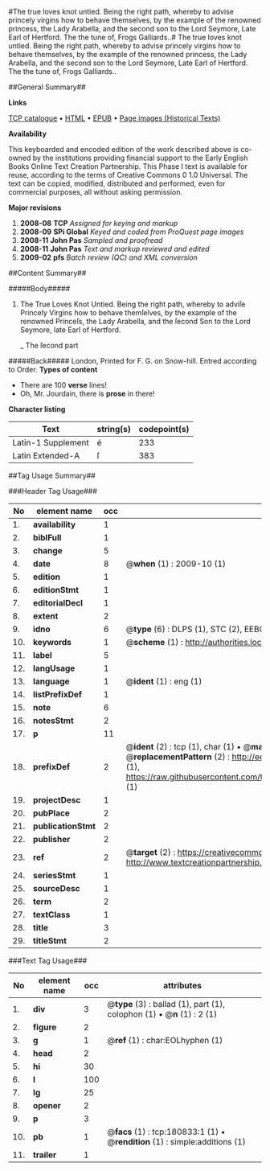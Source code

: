 #The true loves knot untied. Being the right path, whereby to advise princely virgins how to behave themselves, by the example of the renowned princess, the Lady Arabella, and the second son to the Lord Seymore, Late Earl of Hertford. The the tune of, Frogs Galliards..#
The true loves knot untied. Being the right path, whereby to advise princely virgins how to behave themselves, by the example of the renowned princess, the Lady Arabella, and the second son to the Lord Seymore, Late Earl of Hertford. The the tune of, Frogs Galliards..

##General Summary##

**Links**

[TCP catalogue](http://www.ota.ox.ac.uk/tcp/)  • 
[HTML](http://tei.it.ox.ac.uk/tcp/Texts-HTML/free/B00/B00372.html)  • 
[EPUB](http://tei.it.ox.ac.uk/tcp/Texts-EPUB/free/B00/B00372.epub) • 
[Page images (Historical Texts)](https://data.historicaltexts.jisc.ac.uk/view?pubId=eebo-54532409e&pageId=eebo-54532409e-180833-1)

**Availability**

This keyboarded and encoded edition of the
	       work described above is co-owned by the institutions
	       providing financial support to the Early English Books
	       Online Text Creation Partnership. This Phase I text is
	       available for reuse, according to the terms of Creative
	       Commons 0 1.0 Universal. The text can be copied,
	       modified, distributed and performed, even for
	       commercial purposes, all without asking permission.

**Major revisions**

1. __2008-08__ __TCP__ *Assigned for keying and markup*
1. __2008-09__ __SPi Global__ *Keyed and coded from ProQuest page images*
1. __2008-11__ __John Pas__ *Sampled and proofread*
1. __2008-11__ __John Pas__ *Text and markup reviewed and edited*
1. __2009-02__ __pfs__ *Batch review (QC) and XML conversion*

##Content Summary##

#####Body#####

1. The True Loves Knot Untied. Being the right path, whereby to adviſe Princely Virgins how to behave themſelves, by the example of the renowned Princeſs, the Lady Arabella, and the ſecond Son to the Lord Seymore, late Earl of Hertford.

    _ The ſecond part

#####Back#####
London, Printed for F. G. on Snow-hill. Entred according to Order.
**Types of content**

  * There are 100 **verse** lines!
  * Oh, Mr. Jourdain, there is **prose** in there!

**Character listing**


|Text|string(s)|codepoint(s)|
|---|---|---|
|Latin-1 Supplement|é|233|
|Latin Extended-A|ſ|383|

##Tag Usage Summary##

###Header Tag Usage###

|No|element name|occ|attributes|
|---|---|---|---|
|1.|__availability__|1||
|2.|__biblFull__|1||
|3.|__change__|5||
|4.|__date__|8| @__when__ (1) : 2009-10 (1)|
|5.|__edition__|1||
|6.|__editionStmt__|1||
|7.|__editorialDecl__|1||
|8.|__extent__|2||
|9.|__idno__|6| @__type__ (6) : DLPS (1), STC (2), EEBO-CITATION (1), OCLC (1), VID (1)|
|10.|__keywords__|1| @__scheme__ (1) : http://authorities.loc.gov/ (1)|
|11.|__label__|5||
|12.|__langUsage__|1||
|13.|__language__|1| @__ident__ (1) : eng (1)|
|14.|__listPrefixDef__|1||
|15.|__note__|6||
|16.|__notesStmt__|2||
|17.|__p__|11||
|18.|__prefixDef__|2| @__ident__ (2) : tcp (1), char (1)  •  @__matchPattern__ (2) : ([0-9\-]+):([0-9IVX]+) (1), (.+) (1)  •  @__replacementPattern__ (2) : http://eebo.chadwyck.com/downloadtiff?vid=$1&page=$2 (1), https://raw.githubusercontent.com/textcreationpartnership/Texts/master/tcpchars.xml#$1 (1)|
|19.|__projectDesc__|1||
|20.|__pubPlace__|2||
|21.|__publicationStmt__|2||
|22.|__publisher__|2||
|23.|__ref__|2| @__target__ (2) : https://creativecommons.org/publicdomain/zero/1.0/ (1), http://www.textcreationpartnership.org/docs/. (1)|
|24.|__seriesStmt__|1||
|25.|__sourceDesc__|1||
|26.|__term__|2||
|27.|__textClass__|1||
|28.|__title__|3||
|29.|__titleStmt__|2||


###Text Tag Usage###

|No|element name|occ|attributes|
|---|---|---|---|
|1.|__div__|3| @__type__ (3) : ballad (1), part (1), colophon (1)  •  @__n__ (1) : 2 (1)|
|2.|__figure__|2||
|3.|__g__|1| @__ref__ (1) : char:EOLhyphen (1)|
|4.|__head__|2||
|5.|__hi__|30||
|6.|__l__|100||
|7.|__lg__|25||
|8.|__opener__|2||
|9.|__p__|3||
|10.|__pb__|1| @__facs__ (1) : tcp:180833:1 (1)  •  @__rendition__ (1) : simple:additions (1)|
|11.|__trailer__|1||
